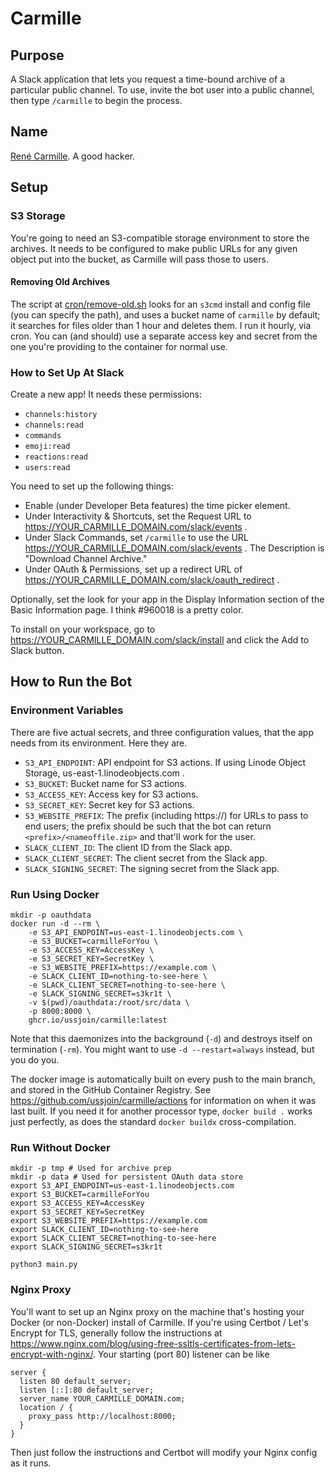# Carmille

## Purpose

A Slack application that lets you request a time-bound archive of a particular public channel. To use, invite the bot user into a public channel, then type `/carmille` to begin the process.

## Name

[René Carmille](https://en.wikipedia.org/wiki/Ren%C3%A9_Carmille). A good hacker.

## Setup

### S3 Storage

You're going to need an S3-compatible storage environment to store the archives. It needs to be configured to make public URLs for any given object put into the bucket, as Carmille will pass those to users.

#### Removing Old Archives

The script at [cron/remove-old.sh](cron/remove-old.sh) looks for an `s3cmd` install and config file (you can specify the path), and uses a bucket name of `carmille` by default; it searches for files older than 1 hour and deletes them. I run it hourly, via cron. You can (and should) use a separate access key and secret from the one you're providing to the container for normal use.

### How to Set Up At Slack

Create a new app! It needs these permissions:

* `channels:history`
* `channels:read`
* `commands`
* `emoji:read`
* `reactions:read`
* `users:read`

You need to set up the following things:
* Enable (under Developer Beta features) the time picker element.
* Under Interactivity & Shortcuts, set the Request URL to https://YOUR_CARMILLE_DOMAIN.com/slack/events .
* Under Slack Commands, set `/carmille` to use the URL https://YOUR_CARMILLE_DOMAIN.com/slack/events . The Description is "Download Channel Archive."
* Under OAuth & Permissions, set up a redirect URL of https://YOUR_CARMILLE_DOMAIN.com/slack/oauth_redirect .

Optionally, set the look for your app in the Display Information section of the Basic Information page. I think #960018 is a pretty color.

To install on your workspace, go to <https://YOUR_CARMILLE_DOMAIN.com/slack/install> and click the Add to Slack button.

## How to Run the Bot

### Environment Variables

There are five actual secrets, and three configuration values, that the app needs from its environment. Here they are.

* `S3_API_ENDPOINT`: API endpoint for S3 actions. If using Linode Object Storage, us-east-1.linodeobjects.com .
* `S3_BUCKET`: Bucket name for S3 actions.
* `S3_ACCESS_KEY`: Access key for S3 actions.
* `S3_SECRET_KEY`: Secret key for S3 actions.
* `S3_WEBSITE_PREFIX`: The prefix (including https://) for URLs to pass to end users; the prefix should be such that the bot can return `<prefix>/<nameoffile.zip>` and that'll work for the user.
* `SLACK_CLIENT_ID`: The client ID from the Slack app.
* `SLACK_CLIENT_SECRET`: The client secret from the Slack app.
* `SLACK_SIGNING_SECRET`: The signing secret from the Slack app.

### Run Using Docker

```
mkdir -p oauthdata
docker run -d --rm \
    -e S3_API_ENDPOINT=us-east-1.linodeobjects.com \
    -e S3_BUCKET=carmilleForYou \
    -e S3_ACCESS_KEY=AccessKey \
    -e S3_SECRET_KEY=SecretKey \
    -e S3_WEBSITE_PREFIX=https://example.com \
    -e SLACK_CLIENT_ID=nothing-to-see-here \
    -e SLACK_CLIENT_SECRET=nothing-to-see-here \
    -e SLACK_SIGNING_SECRET=s3kr1t \
    -v $(pwd)/oauthdata:/root/src/data \
    -p 8000:8000 \
    ghcr.io/ussjoin/carmille:latest
```

Note that this daemonizes into the background (`-d`) and destroys itself on termination (`-rm`). You might want to use `-d --restart=always` instead, but you do you.

The docker image is automatically built on every push to the main branch, and stored in the GitHub Container Registry. See <https://github.com/ussjoin/carmille/actions> for information on when it was last built. If you need it for another processor type, `docker build .` works just perfectly, as does the standard `docker buildx` cross-compilation.

### Run Without Docker

```
mkdir -p tmp # Used for archive prep
mkdir -p data # Used for persistent OAuth data store
export S3_API_ENDPOINT=us-east-1.linodeobjects.com
export S3_BUCKET=carmilleForYou
export S3_ACCESS_KEY=AccessKey
export S3_SECRET_KEY=SecretKey
export S3_WEBSITE_PREFIX=https://example.com
export SLACK_CLIENT_ID=nothing-to-see-here
export SLACK_CLIENT_SECRET=nothing-to-see-here
export SLACK_SIGNING_SECRET=s3kr1t

python3 main.py
```

### Nginx Proxy

You'll want to set up an Nginx proxy on the machine that's hosting your Docker (or non-Docker) install of Carmille. If you're using Certbot / Let's Encrypt for TLS, generally follow the instructions at <https://www.nginx.com/blog/using-free-ssltls-certificates-from-lets-encrypt-with-nginx/>. Your starting (port 80) listener can be like

```
server {
  listen 80 default_server;
  listen [::]:80 default_server;
  server_name YOUR_CARMILLE_DOMAIN.com;
  location / {
    proxy_pass http://localhost:8000;
  }
}
```

Then just follow the instructions and Certbot will modify your Nginx config as it runs.
